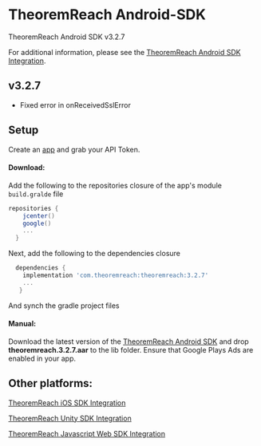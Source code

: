 # TheoremReach Android-SDK
TheoremReach Android SDK v3.2.7

For additional information, please see the [TheoremReach Android SDK Integration](https://theoremreach.com/docs/android).

## v3.2.7
- Fixed error in onReceivedSslError 

## Setup

Create an [app](https://theoremreach.com/developer/apps) and grab your API Token.

#### Download:

Add the following to the repositories closure of the app's module `build.gralde` file

  ```groovy
  repositories {
      jcenter()
      google()
      ...
    }
  ```
  Next, add the following to the dependencies closure

  ```groovy
    dependencies {
      implementation 'com.theoremreach:theoremreach:3.2.7'
      ...
     }
  ```

  And synch the gradle project files

  #### Manual:

  Download the latest version of the [TheoremReach Android SDK](https://github.com/theoremreach/AndroidSDK) and drop **theoremreach.3.2.7.aar** to the lib folder. Ensure that Google Plays Ads are enabled in your app.

## Other platforms:

[TheoremReach iOS SDK Integration](https://theoremreach.com/docs/ios)

[TheoremReach Unity SDK Integration](https://theoremreach.com/docs/unity)

[TheoremReach Javascript Web SDK Integration](https://theoremreach.com/docs/web)  
